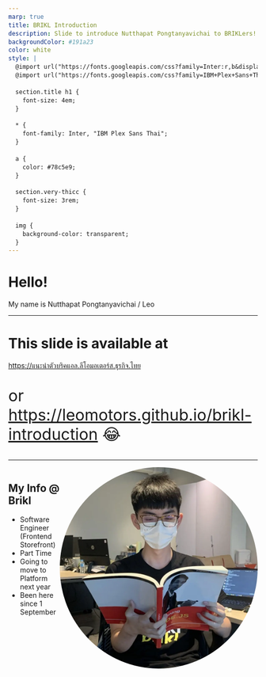 ```yaml
---
marp: true
title: BRIKL Introduction
description: Slide to introduce Nutthapat Pongtanyavichai to BRIKLers!
backgroundColor: #191a23
color: white
style: |
  @import url("https://fonts.googleapis.com/css?family=Inter:r,b&display=swap");
  @import url("https://fonts.googleapis.com/css?family=IBM+Plex+Sans+Thai:r,b&display=swap");

  section.title h1 {
    font-size: 4em;
  }

  * {
    font-family: Inter, "IBM Plex Sans Thai";
  }

  a {
    color: #78c5e9;
  }

  section.very-thicc {
    font-size: 3rem;
  }

  img {
    background-color: transparent;
  }
---
```


<!-- _class: title -->

# Hello!

My name is Nutthapat Pongtanyavichai / Leo

---

<!-- _class: very-thicc -->

# This slide is available at

https://แนะนำตัวบริคแอล.ลีโอมอเตอร์ส.ธุรกิจ.ไทย

<p style="font-size: 2rem">or <a href="https://leomotors.github.io/brikl-introduction">https://leomotors.github.io/brikl-introduction</a> 😂</p>

---

<div style="display: flex; justify-content: space-evenly">

<div>

## My Info @ Brikl

- Software Engineer (Frontend Storefront)
- Part Time
- Going to move to Platform next year
- Been here since 1 September

</div>

<img src="images/leo_read_kob_book.webp" style="width: 400px; border-radius: 50%">

</div>
